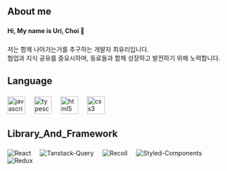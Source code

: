 <h2 align="left">About me</h2>

###

<h4 align="left">Hi, My name is Uri, Choi 👋</h4>

###

<p align="left">저는 함께 나아가는거를 추구하는 개발자 최유리입니다.  <br>협업과 지식 공유를 중요시하며, 동료들과 함께 성장하고 발전하기 위해 노력합니다.</p>

###

<h2 align="left">Language</h2>

###

<div align="left">
  <img src="https://cdn.jsdelivr.net/gh/devicons/devicon/icons/javascript/javascript-original.svg" height="40" alt="javascript logo"  />
  <img width="12" />
  <img src="https://cdn.jsdelivr.net/gh/devicons/devicon/icons/typescript/typescript-original.svg" height="40" alt="typescript logo"  />
  <img width="12" />
  <img src="https://cdn.jsdelivr.net/gh/devicons/devicon/icons/html5/html5-original.svg" height="40" alt="html5 logo"  />
  <img width="12" />
  <img src="https://cdn.jsdelivr.net/gh/devicons/devicon/icons/css3/css3-original.svg" height="40" alt="css3 logo"  />
</div>

###

<h2 align="left">Library_And_Framework</h2>

###

<div align="left">
      <img src="https://img.shields.io/badge/React-5DC1DA?style=for-the-badge&logo=React&logoColor=white" alt="React">
  <img width="12" />
      <img src="https://img.shields.io/badge/tanstack--query-FF4759?style=for-the-badge&logo=react-query&logoColor=white" alt="Tanstack-Query">
  <img width="12" />
      <img src="https://img.shields.io/badge/recoil-5D4EFF?style=for-the-badge&logo=Recoil&logoColor=white" alt="Recoil">
  <img width="12" />
      <img src="https://img.shields.io/badge/styled--components-DB7093?style=for-the-badge&logo=styled-components&logoColor=white" alt="Styled-Components">
       <img width="12" />
    <img src="https://img.shields.io/badge/Redux-7347B6?style=for-the-badge&logo=Redux&logoColor=white" alt="Redux">
</div>

###

